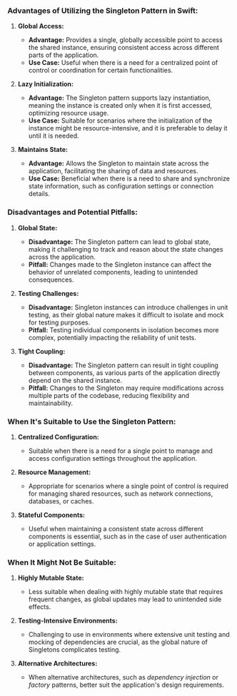 ### Advantages of Utilizing the Singleton Pattern in Swift:

1. **Global Access:**
   - **Advantage:** Provides a single, globally accessible point to access the shared instance, ensuring consistent access across different parts of the application.
   - **Use Case:** Useful when there is a need for a centralized point of control or coordination for certain functionalities.

2. **Lazy Initialization:**
   - **Advantage:** The Singleton pattern supports lazy instantiation, meaning the instance is created only when it is first accessed, optimizing resource usage.
   - **Use Case:** Suitable for scenarios where the initialization of the instance might be resource-intensive, and it is preferable to delay it until it is needed.

3. **Maintains State:**
   - **Advantage:** Allows the Singleton to maintain state across the application, facilitating the sharing of data and resources.
   - **Use Case:** Beneficial when there is a need to share and synchronize state information, such as configuration settings or connection details.

### Disadvantages and Potential Pitfalls:

1. **Global State:**
   - **Disadvantage:** The Singleton pattern can lead to global state, making it challenging to track and reason about the state changes across the application.
   - **Pitfall:** Changes made to the Singleton instance can affect the behavior of unrelated components, leading to unintended consequences.

2. **Testing Challenges:**
   - **Disadvantage:** Singleton instances can introduce challenges in unit testing, as their global nature makes it difficult to isolate and mock for testing purposes.
   - **Pitfall:** Testing individual components in isolation becomes more complex, potentially impacting the reliability of unit tests.

3. **Tight Coupling:**
   - **Disadvantage:** The Singleton pattern can result in tight coupling between components, as various parts of the application directly depend on the shared instance.
   - **Pitfall:** Changes to the Singleton may require modifications across multiple parts of the codebase, reducing flexibility and maintainability.

### When It's Suitable to Use the Singleton Pattern:

1. **Centralized Configuration:**
   - Suitable when there is a need for a single point to manage and access configuration settings throughout the application.

2. **Resource Management:**
   - Appropriate for scenarios where a single point of control is required for managing shared resources, such as network connections, databases, or caches.

3. **Stateful Components:**
   - Useful when maintaining a consistent state across different components is essential, such as in the case of user authentication or application settings.

### When It Might Not Be Suitable:

1. **Highly Mutable State:**
   - Less suitable when dealing with highly mutable state that requires frequent changes, as global updates may lead to unintended side effects.

2. **Testing-Intensive Environments:**
   - Challenging to use in environments where extensive unit testing and mocking of dependencies are crucial, as the global nature of Singletons complicates testing.

3. **Alternative Architectures:**
   - When alternative architectures, such as *dependency injection* or *factory* patterns, better suit the application's design requirements.